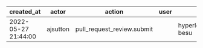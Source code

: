 |          created_at | actor    | action                     | user | repo                      |
| ------------------- | -------- | -------------------------- | ---- | ------------------------- |
| 2022-05-27 21:44:00 | ajsutton | pull_request_review.submit |      | hyperledger/homebrew-besu |
